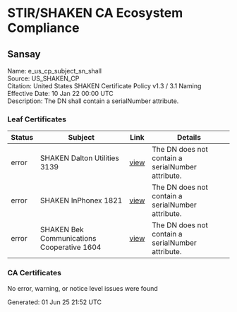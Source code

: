 # STIR/SHAKEN CA Ecosystem Compliance

## Sansay

Name: e_us_cp_subject_sn_shall\
Source: US_SHAKEN_CP\
Citation: United States SHAKEN Certificate Policy v1.3 / 3.1 Naming\
Effective Date: 10 Jan 22 00:00 UTC\
Description: The DN shall contain a serialNumber attribute.

### Leaf Certificates

| Status | Subject | Link | Details |
|--------|---------|------|---------|
| error | SHAKEN Dalton Utilities 3139 | [view](../../CERTS/a838fce60100ffa0e8d874cf6854aa4a0cead296120d70ddfc0ada1a56f20fce/README.md) | The DN does not contain a serialNumber attribute. |
| error | SHAKEN InPhonex 1821 | [view](../../CERTS/ee8b5624c5b63347f756c59989a079e8c2fe2692b5c36e495a88339f544a0726/README.md) | The DN does not contain a serialNumber attribute. |
| error | SHAKEN Bek Communications Cooperative 1604 | [view](../../CERTS/17a28f83e865e75a97e9a5a4b777355b93960ccf3b65a1d13e06693a0d03e399/README.md) | The DN does not contain a serialNumber attribute. |

### CA Certificates

No error, warning, or notice level issues were found


Generated: 01 Jun 25 21:52 UTC